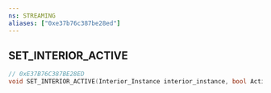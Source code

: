 ```yaml
---
ns: STREAMING
aliases: ["0xe37b76c387be28ed"]
---
```

## SET_INTERIOR_ACTIVE

```c
// 0xE37B76C387BE28ED
void SET_INTERIOR_ACTIVE(Interior_Instance interior_instance, bool Activate);
```

